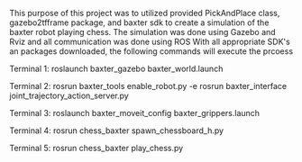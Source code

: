 This purpose of this project was to utilized provided PickAndPlace class, gazebo2tfframe package, and baxter sdk to create a simulation of the baxter robot playing chess.
The simulation was done using Gazebo and Rviz and all communication was done using ROS
With all appropriate SDK's an packages downloaded, the following commands will execute the prcoess

Terminal 1:
  roslaunch baxter_gazebo baxter_world.launch

Terminal 2:
  rosrun baxter_tools enable_robot.py -e
  rosrun baxter_interface joint_trajectory_action_server.py

Terminal 3:
  roslaunch baxter_moveit_config baxter_grippers.launch

Terminal 4:
  rosrun chess_baxter spawn_chessboard_h.py

Terminal 5:
  rosrun chess_baxter play_chess.py
